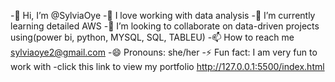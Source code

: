 -👋 Hi, I’m @SylviaOye
-👀 I love working with data analysis
-🌱 I’m currently learning detailed AWS
-💞️ I’m looking to collaborate on data-driven projects using(power bi, python, MYSQL, SQL, TABLEU)
-📫 How to reach me sylviaoye2@gmail.com
-😄 Pronouns: she/her
-⚡ Fun fact: I am very fun to work with
-click this link to view my portfolio http://127.0.0.1:5500/index.html

<!---
SylviaOyew/SylviaOyew is a ✨ special ✨ repository because its `README.md` (this file) appears on your GitHub profile.
You can click the Preview link to take a look at your changes.
--->
